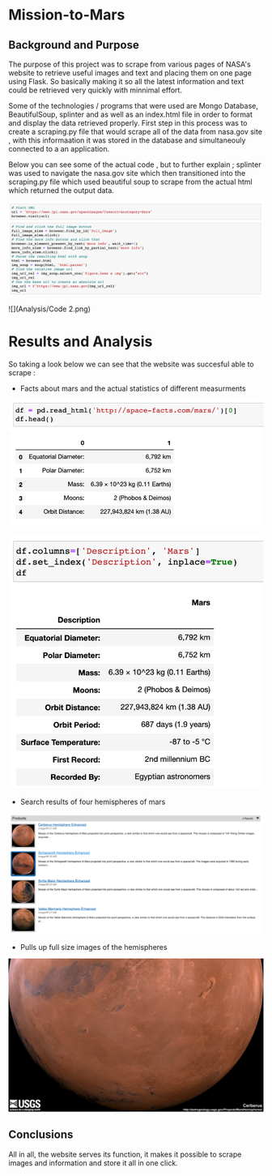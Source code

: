# Mission-to-Mars

## Background and Purpose

The purpose of this project was to scrape from various pages of NASA's website to retrieve useful images and text and placing them on one page using Flask. So basically making it so all the latest information and text could be retrieved very quickly with minnimal effort.

Some of the technologies / programs that were used are Mongo Database, BeautifulSoup, splinter and as well as an index.html file in order to format and display the data retrieved properly. First step in this process was to create a scraping.py file that would scrape all of the data from nasa.gov site , with this informaation it was stored in the database and simultaneouly connected to a an application.

Below you can see some of the actual code , but to further explain ; splinter was used to navigate the nasa.gov site which then transitioned into the scraping.py file which used beautiful soup to scrape from the actual html which returned the output data.


![](Analysis/Code1.png)


![](Analysis/Code 2.png)

# Results and Analysis

So taking a look below we can see that the website was succesful able to scrape :

* Facts about mars and the actual statistics of different measurments 


![](Analysis/MarsFacts1.png)


![](Analysis/MarsFacts2.png)

* Search results of four hemispheres of mars


![](Analysis/4Hemis.png)

* Pulls up full size images of the hemispheres


![](Analysis/Fully.png)


## Conclusions

All in all, the website serves its function, it makes it possible to scrape images and information and store it all in one click. 

